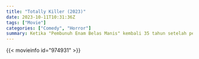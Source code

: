 ```yaml
---
title: "Totally Killer (2023)"
date: 2023-10-11T10:31:36Z
tags: ["Movie"]
categories: ["Comedy", "Horror"]
summary: Ketika "Pembunuh Enam Belas Manis" kembali 35 tahun setelah pembunuhan pertamanya untuk menuntut korban lain, Jamie yang berusia 17 tahun secara tidak sengaja melakukan perjalanan kembali ke tahun 1987, bertekad untuk menghentikan si pembunuh sebelum dia dapat memulai.
---
```


  <mux-player stream-type="on-demand"
  src="https://kp3d-my.sharepoint.com/personal/ryoo_kp3d_onmicrosoft_com/_layouts/15/download.aspx?share=EWB222EqbO1FvmPCTK_0X9QB3zUm2Kb6-iJM2Z7u3FuSFA" metadata-video-title="Totally Killer (2023)" prefer-playback="mse" controls>
 
  </mux-player>
  

{{< movieinfo id="974931" >}}

  <script src="https://cdn.jsdelivr.net/npm/@mux/mux-player"></script>
  
   <script type="application/ld+json">
 {
  "@context": "https://schema.org/",
  "@type": "VideoObject",
  "name": "Totally Killer (2023)",
  "contentUrl": "https://stream.mux.com/531yd9tXRK013by1byjpOGxn2xAr8Q01MkEplCfwu6oq00.m3u8",
  "thumbnailUrl": "https://www.themoviedb.org/t/p/original/hxTZ0j5KKx9YfUk1cphfsnOhqQC.jpg?width=314&fit_mode=preserve&time=25",
  "uploadDate": "2023-10-11T10:31:36Z",
}

</script>